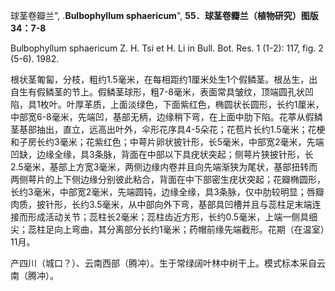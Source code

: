球茎卷瓣兰",
.**Bulbophyllum sphaericum**",
**55．球茎卷瓣兰（植物研究）图版34：7-8**

Bulbophyllum sphaericum Z. H. Tsi et H. Li in Bull. Bot. Res. 1 (1-2): 117, fig. 2 (5-6). 1982.

根状茎匍匐，分枝，粗约1.5毫米，在每相距约1厘米处生1个假鳞茎。根丛生，出自生有假鳞茎的节上。假鳞茎球形，粗7-8毫米，表面常具皱纹，顶端圆孔状凹陷，具1枚叶。叶厚革质，上面淡绿色，下面紫红色，椭圆状长圆形，长约1厘米，中部宽6-8毫米，先端凹，基部无柄，边缘稍下弯，在上面中肋下陷。花葶从假鳞茎基部抽出，直立，远高出叶外，伞形花序具4-5朵花；花苞片长约1.5毫米；花梗和子房长约3毫米；花紫红色；中萼片卵状披针形，长5毫米，中部宽2毫米，先端凹缺，边缘全缘，具3条脉，背面在中部以下具疣状突起；侧萼片狭披针形，长2.5毫米，基部上方宽3毫米，两侧边缘内卷并且向先端渐狭为尾状，基部扭转而两侧萼片的上下侧边缘分别彼此粘合，背面在中下部密生疣状突起；花瓣椭圆形，长约3毫米，中部宽2毫米，先端圆钝，边缘全缘，具3条脉，仅中肋较明显；唇瓣肉质，披针形，长约3.5毫米，从中部向外下弯，基部具凹槽并且与蕊柱足末端连接而形成活动关节；蕊柱长2毫米；蕊柱齿近方形，长约0.5毫米，上端一侧具细尖；蕊柱足向上弯曲，其分离部分长约1毫米；药帽前缘先端截形。花期（在温室）11月。

产四川（城口？）、云南西部（腾冲）。生于常绿阔叶林中树干上。模式标本采自云南（腾冲）。
